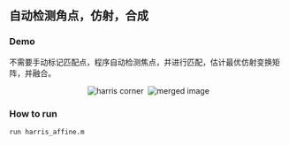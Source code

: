 ## 自动检测角点，仿射，合成


### Demo

不需要手动标记匹配点，程序自动检测焦点，并进行匹配，估计最优仿射变换矩阵，并融合。

<div align="center">
  <img src="https://github.com/liziniu/cvpr_2018_spring/blob/master/Harris%20Corner%20Detection/auto_affine/img/feature.png" title="harris corner">
  <img src="https://github.com/liziniu/cvpr_2018_spring/blob/master/Harris%20Corner%20Detection/auto_affine/img/mereged_img.png" title="merged image">
</div>


### How to run

    run harris_affine.m

